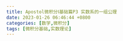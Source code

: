 ```yaml
---
title: Apostol微积分Ⅰ基础篇P3 实数系的一组公理
date: 2023-01-26 06:46:44 +0800
categories: [数学,微积分]
tags: [微积分基础,实数理论]
---
```

